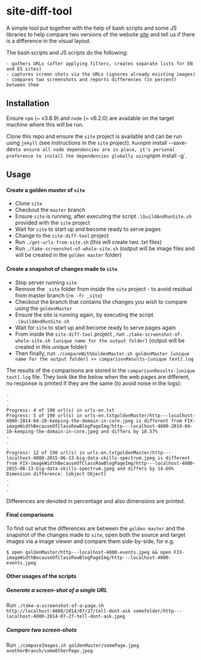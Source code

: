 site-diff-tool
==============

A simple tool put together with the help of bash scripts and some JS libraries to help compare two versions of the website [site](https://github.com/codurance/site) and tell us if there is a difference in the visual layout.

The bash scripts and JS scripts do the following:

    - gathers URLs (after applying filters, creates separate lists for EN and ES sites)
    - captures screen shots via the URLs (ignores already existing images)
    - compares two screenshots and reports differences (in percent) between them

Installation
------------
Ensure `npm` (~ v3.8.9) and `node` (~ v6.2.0) are available on the target machine where this will be run.

Clone this repo and ensure the `site` project is available and can be run using `jekyll` (see instructions in the `site` project).
`
Run `npm install --save-dev` to ensure all node dependencies are in place, it's personal preference to install the dependencies globally using `npm install -g`.

Usage
-----

#### Create a golden master of `site`

- Clone `site`
- Checkout the `master` branch
- Ensure `site` is running, after executing the script `.\buildAndRunSite.sh` provided with the `site` project
- Wait for `site` to start up and become ready to serve pages
- Change to the `site-diff-tool` project
- Run `./get-urls-from-site.sh` (this will create two .txt files)
- Run `./take-screenshot-of-whole-site.sh` (output will be image files and will be created in the `golden master` folder)

#### Create a snapshot of changes made to `site`
- Stop server running `site`   
- Remove the `_site` folder from inside the `site` project - to avoid residual from master branch (`rm -fr _site`)
- Checkout the branch that contains the changes you wish to compare using the `goldenMaster`
- Ensure the site is running again, by executing the script `.\buildAndRunSite.sh`
- Wait for `site` to start up and become ready to serve pages again
- From inside the `site-diff-tool` project , run `./take-screenshot-of-whole-site.sh [unique name for the output folder]` (output will be created in this unique folder)
- Then finally, run `./compareWithGoldenMaster.sh goldenMaster [unique name for the output folder] >> comparisonResults-[unique text].log`

The results of the comparisons are stored in the `comparisonResults-[unique text].log` file. They look like the below when the web pages are different, no response is printed if they are the same (to avoid noise in the logs):
```
.
.
.
Progress: 4 of 190 url(s) in urls-en.txt
Progress: 5 of 190 url(s) in urls-en.txtgoldenMaster/http---localhost-4000-2014-04-10-keeping-the-domain-in-core.jpeg is different from FIX-imageWidthBecauseOfClassRowBlogPageImg/http---localhost-4000-2014-04-10-keeping-the-domain-in-core.jpeg and differs by 18.57%
.
.
.
Progress: 12 of 190 url(s) in urls-en.txtgoldenMaster/http---localhost-4000-2015-06-13-big-data-skills-spectrum.jpeg is different from FIX-imageWidthBecauseOfClassRowBlogPageImg/http---localhost-4000-2015-06-13-big-data-skills-spectrum.jpeg and differs by 14.69%
Dimension difference: [object Object]
.
.
.
```

Differences are denoted in percentage and also dimensions are printed.

#### Final comparisons
To find out what the differences are between the `golden master` and the snapshot of the changes made to `site`, open both the source and target images via a image viewer and compare them side-by-side, for e.g.

```
$ open goldenMaster/http---localhost-4000-events.jpeg && open FIX-imageWidthBecauseOfClassRowBlogPageImg/http---localhost-4000-events.jpeg
```

#### Other usages of the scripts

##### Generate a screen-shot of a single URL

Run `./take-a-screenshot-of-a-page.sh http://localhost:4000/2014/07/27/tell-dont-ask somefolder/http---localhost-4000-2014-07-27-tell-dont-ask.jpeg`


##### Compare two screen-shots

Run `./compareImages.sh goldenMaster/somePage.jpeg anotherBranch/someOtherPage.jpeg`
